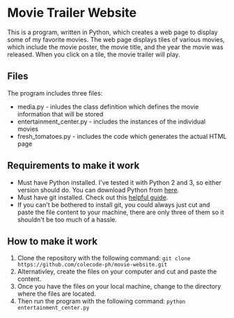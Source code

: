# Movie Trailer Website

This is a program, written in Python, which creates a web page to display some of my favorite movies. The web page displays tiles of various movies, which include the movie poster, the movie title, and the year the movie was released. When you click on a tile, the movie trailer will play.

## Files

The program includes three files:

* media.py - inludes the class definition which defines the movie information that will be stored
* entertainment_center.py - includes the instances of the individual movies
* fresh_tomatoes.py - includes the code which generates the actual HTML page

## Requirements to make it work

* Must have Python installed. I've tested it with Python 2 and 3, so either version should do. You can download Python from [here](https://wiki.python.org/moin/BeginnersGuide/Download).
* Must have git installed. Check out this [helpful guide](https://www.atlassian.com/git/tutorials/install-git).
* If you can't be bothered to install git, you could always just cut and paste the file content to your machine, there are only three of them so it shouldn't be too much of a hassle.

## How to make it work

1. Clone the repository with the following command: `git clone https://github.com/colecode-ph/movie-website.git`
2. Alternativley, create the files on your computer and cut and paste the content.
3. Once you have the files on your local machine, change to the directory where the files are located.
4. Then run the program with the following command: `python entertainment_center.py`